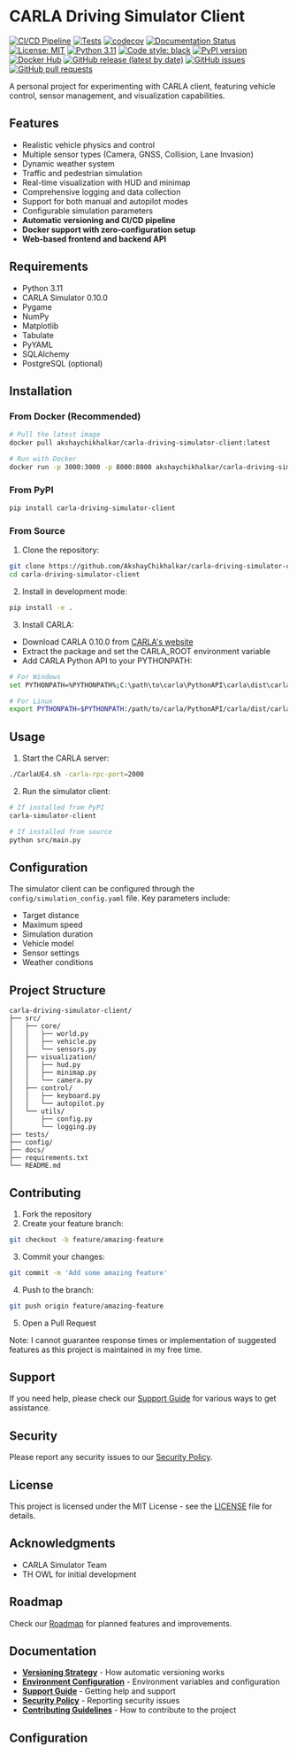 # CARLA Driving Simulator Client

[![CI/CD Pipeline](https://github.com/akshaychikhalkar/carla-driving-simulator-client/actions/workflows/Build-Publish-Release.yml/badge.svg?branch=CI%2FCD)](https://github.com/akshaychikhalkar/carla-driving-simulator-client/actions/workflows/Build-Publish-Release.yml)
[![Tests](https://github.com/akshaychikhalkar/carla-driving-simulator-client/actions/workflows/Build-Publish-Release.yml/badge.svg?branch=main)](https://github.com/akshaychikhalkar/carla-driving-simulator-client/actions/workflows/Build-Publish-Release.yml)
[![codecov](https://codecov.io/gh/akshaychikhalkar/carla-driving-simulator-client/branch/CI%2FCD/graph/badge.svg)](https://codecov.io/gh/akshaychikhalkar/carla-driving-simulator-client)
[![Documentation Status](https://readthedocs.org/projects/carla-driving-simulator-client/badge/?version=latest)](https://carla-driving-simulator-client.readthedocs.io/en/latest/?badge=latest)
[![License: MIT](https://img.shields.io/badge/License-MIT-yellow.svg)](https://opensource.org/licenses/MIT)
[![Python 3.11](https://img.shields.io/badge/python-3.11-blue.svg)](https://www.python.org/downloads/)
[![Code style: black](https://img.shields.io/badge/code%20style-black-000000.svg)](https://github.com/psf/black)
[![PyPI version](https://badge.fury.io/py/carla-driving-simulator-client.svg)](https://badge.fury.io/py/carla-driving-simulator-client)
[![Docker Hub](https://img.shields.io/docker/pulls/akshaychikhalkar/carla-driving-simulator-client.svg)](https://hub.docker.com/r/akshaychikhalkar/carla-driving-simulator-client)
[![GitHub release (latest by date)](https://img.shields.io/github/v/release/akshaychikhalkar/carla-driving-simulator-client)](https://github.com/akshaychikhalkar/carla-driving-simulator-client/releases)
[![GitHub issues](https://img.shields.io/github/issues/akshaychikhalkar/carla-driving-simulator-client)](https://github.com/akshaychikhalkar/carla-driving-simulator-client/issues)
[![GitHub pull requests](https://img.shields.io/github/issues-pr/akshaychikhalkar/carla-driving-simulator-client)](https://github.com/akshaychikhalkar/carla-driving-simulator-client/pulls)


A personal project for experimenting with CARLA client, featuring vehicle control, sensor management, and visualization capabilities.

## Features

- Realistic vehicle physics and control
- Multiple sensor types (Camera, GNSS, Collision, Lane Invasion)
- Dynamic weather system
- Traffic and pedestrian simulation
- Real-time visualization with HUD and minimap
- Comprehensive logging and data collection
- Support for both manual and autopilot modes
- Configurable simulation parameters
- **Automatic versioning and CI/CD pipeline**
- **Docker support with zero-configuration setup**
- **Web-based frontend and backend API**

## Requirements

- Python 3.11
- CARLA Simulator 0.10.0
- Pygame
- NumPy
- Matplotlib
- Tabulate
- PyYAML
- SQLAlchemy
- PostgreSQL (optional)

## Installation

### From Docker (Recommended)
```bash
# Pull the latest image
docker pull akshaychikhalkar/carla-driving-simulator-client:latest

# Run with Docker
docker run -p 3000:3000 -p 8000:8000 akshaychikhalkar/carla-driving-simulator-client:latest
```

### From PyPI
```bash
pip install carla-driving-simulator-client
```

### From Source
1. Clone the repository:
```bash
git clone https://github.com/AkshayChikhalkar/carla-driving-simulator-client.git
cd carla-driving-simulator-client
```

2. Install in development mode:
```bash
pip install -e .
```

3. Install CARLA:
- Download CARLA 0.10.0 from [CARLA's website](https://carla.org/)
- Extract the package and set the CARLA_ROOT environment variable
- Add CARLA Python API to your PYTHONPATH:
```bash
# For Windows
set PYTHONPATH=%PYTHONPATH%;C:\path\to\carla\PythonAPI\carla\dist\carla-0.10.0-py3.11-win-amd64.egg

# For Linux
export PYTHONPATH=$PYTHONPATH:/path/to/carla/PythonAPI/carla/dist/carla-0.10.0-py3.11-linux-x86_64.egg
```

## Usage

1. Start the CARLA server:
```bash
./CarlaUE4.sh -carla-rpc-port=2000
```

2. Run the simulator client:
```bash
# If installed from PyPI
carla-simulator-client

# If installed from source
python src/main.py
```

## Configuration

The simulator client can be configured through the `config/simulation_config.yaml` file. Key parameters include:

- Target distance
- Maximum speed
- Simulation duration
- Vehicle model
- Sensor settings
- Weather conditions

## Project Structure

```
carla-driving-simulator-client/
├── src/
│   ├── core/
│   │   ├── world.py
│   │   ├── vehicle.py
│   │   └── sensors.py
│   ├── visualization/
│   │   ├── hud.py
│   │   ├── minimap.py
│   │   └── camera.py
│   ├── control/
│   │   ├── keyboard.py
│   │   └── autopilot.py
│   └── utils/
│       ├── config.py
│       └── logging.py
├── tests/
├── config/
├── docs/
├── requirements.txt
└── README.md
```

## Contributing

1. Fork the repository
2. Create your feature branch:
```bash
git checkout -b feature/amazing-feature
```
3. Commit your changes:
```bash
git commit -m 'Add some amazing feature'
```
4. Push to the branch:
```bash
git push origin feature/amazing-feature
```
5. Open a Pull Request

Note: I cannot guarantee response times or implementation of suggested features as this project is maintained in my free time.

## Support

If you need help, please check our [Support Guide](SUPPORT.md) for various ways to get assistance.

## Security

Please report any security issues to our [Security Policy](SECURITY.md).

## License

This project is licensed under the MIT License - see the [LICENSE](LICENSE) file for details.

## Acknowledgments

- CARLA Simulator Team
- TH OWL for initial development

## Roadmap

Check our [Roadmap](ROADMAP.md) for planned features and improvements.

## Documentation

- **[Versioning Strategy](VERSIONING.md)** - How automatic versioning works
- **[Environment Configuration](ENVIRONMENT.md)** - Environment variables and configuration
- **[Support Guide](SUPPORT.md)** - Getting help and support
- **[Security Policy](SECURITY.md)** - Reporting security issues
- **[Contributing Guidelines](CONTRIBUTING.md)** - How to contribute to the project

## Configuration 
